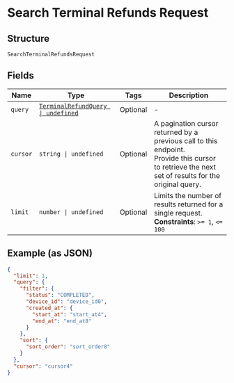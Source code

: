 
# Search Terminal Refunds Request

## Structure

`SearchTerminalRefundsRequest`

## Fields

| Name | Type | Tags | Description |
|  --- | --- | --- | --- |
| `query` | [`TerminalRefundQuery \| undefined`](../models/terminal-refund-query.md) | Optional | - |
| `cursor` | `string \| undefined` | Optional | A pagination cursor returned by a previous call to this endpoint.<br/>Provide this cursor to retrieve the next set of results for the original query. |
| `limit` | `number \| undefined` | Optional | Limits the number of results returned for a single request.<br/>**Constraints**: `>= 1`, `<= 100` |

## Example (as JSON)

```json
{
  "limit": 1,
  "query": {
    "filter": {
      "status": "COMPLETED",
      "device_id": "device_id0",
      "created_at": {
        "start_at": "start_at4",
        "end_at": "end_at8"
      }
    },
    "sort": {
      "sort_order": "sort_order8"
    }
  },
  "cursor": "cursor4"
}
```


